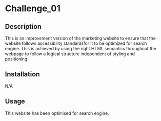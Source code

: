 # Challenge_01

## Description
This is an improvement version of the marketing website to ensure that the website follows accessibility standardsfor it to be optimized for search engine. This is achieved by using the right HTML semantics throughout the webpage to follow a logical structure independent of styling and positioning.

## Installation
N/A

## Usage
This website has been optimised for search engine.

